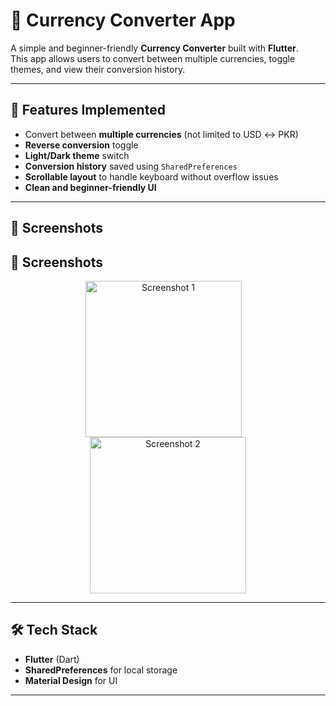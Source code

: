 # 💱 Currency Converter App

A simple and beginner-friendly **Currency Converter** built with **Flutter**.  
This app allows users to convert between multiple currencies, toggle themes, and view their conversion history.  

---

## 🚀 Features Implemented
- Convert between **multiple currencies** (not limited to USD ↔ PKR)
- **Reverse conversion** toggle
- **Light/Dark theme** switch
- **Conversion history** saved using `SharedPreferences`
- **Scrollable layout** to handle keyboard without overflow issues
- **Clean and beginner-friendly UI**

---

## 📸 Screenshots
## 📸 Screenshots  

<p align="center">
<img src="https://github.com/user-attachments/assets/6ca9d722-5d24-459c-b26a-99fe57741f45" alt="Screenshot 1" width="250" style="margin-right: 15px;"/>
  <img src="https://github.com/user-attachments/assets/5876dc17-6a35-4ea2-8807-92ece9a0204f" alt="Screenshot 2" width="250"/>

</p>



</p>

---

## 🛠️ Tech Stack
- **Flutter** (Dart)
- **SharedPreferences** for local storage
- **Material Design** for UI

---
